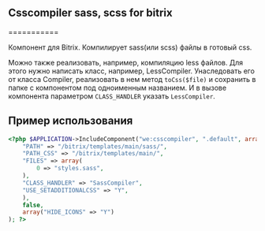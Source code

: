 ## Csscompiler sass, scss for bitrix
===========

Компонент для Bitrix. Компилирует sass(или scss) файлы в готовый css.

Можно также реализовать, например, компиляцию less файлов. Для этого нужно написать класс, например, LessCompiler. Унаследовать его от класса Compiler, реализовать в нем метод `toCss($file)` и сохранить в папке с компонентом под одноименным названием. И в вызове компонента параметром `CLASS_HANDLER` указать `LessCompiler`.


## Пример использования

```php
<?php $APPLICATION->IncludeComponent("we:csscompiler", ".default", array(
	"PATH" => "/bitrix/templates/main/sass/",
	"PATH_CSS" => "/bitrix/templates/main/",
	"FILES" => array(
		0 => "styles.sass",
	),
	"CLASS_HANDLER" => "SassCompiler",
	"USE_SETADDITIONALCSS" => "Y",
	),
	false,
    array("HIDE_ICONS" => "Y")
); ?>
```